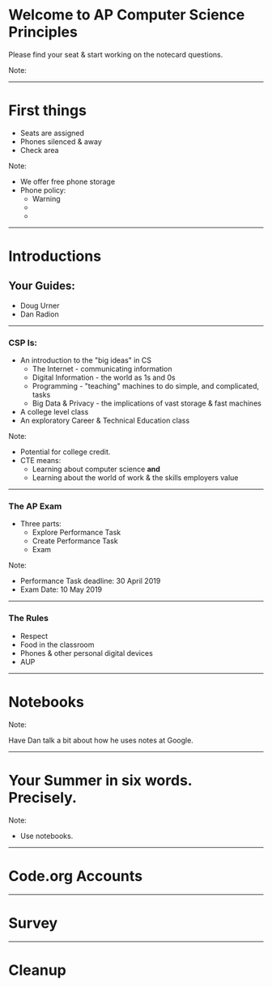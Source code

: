 # Welcome to AP Computer Science Principles

Please find your seat & start working on the notecard questions.

Note:

---

# First things
* Seats are assigned
* Phones silenced & away
* Check area

Note:

* We offer free phone storage
* Phone policy:
  - Warning
  - 
  -
---

# Introductions

## Your Guides:
* Doug Urner
* Dan Radion

---

### CSP Is:
* An introduction to the "big ideas" in CS
  - The Internet - communicating information
  - Digital Information - the world as 1s and 0s
  - Programming - "teaching" machines to do simple, and complicated, tasks
  - Big Data & Privacy - the implications of vast storage & fast machines
* A college level class
* An exploratory Career & Technical Education class

Note:
* Potential for college credit.
* CTE means:
  - Learning about computer science **and**
  - Learning about the world of work & the skills employers value
---

### The AP Exam

* Three parts:
  - Explore Performance Task
  - Create Performance Task
  - Exam

Note:

* Performance Task deadline: 30 April 2019
* Exam Date: 10 May 2019

---

### The Rules
* Respect
* Food in the classroom
* Phones & other personal digital devices
* AUP

---

# Notebooks

Note:

Have Dan talk a bit about how he uses notes at Google.

---

# Your Summer in six words. Precisely.

Note:

* Use notebooks.

---

# Code.org Accounts

---

# Survey

---

# Cleanup
